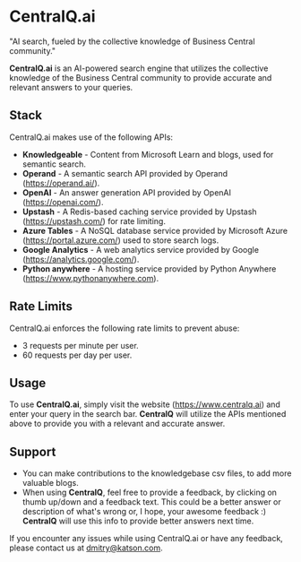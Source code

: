 # CentralQ.ai
"AI search, fueled by the collective knowledge of Business Central community."

**CentralQ.ai** is an AI-powered search engine that utilizes the collective knowledge of the Business Central community to provide accurate and relevant answers to your queries.


## Stack

CentralQ.ai makes use of the following APIs:

- **Knowledgeable** - Content from Microsoft Learn and blogs, used for semantic search.
- **Operand** - A semantic search API provided by Operand (https://operand.ai/).
- **OpenAI** - An answer generation API provided by OpenAI (https://openai.com/).
- **Upstash** - A Redis-based caching service provided by Upstash (https://upstash.com/) for rate limiting.
- **Azure Tables** - A NoSQL database service provided by Microsoft Azure (https://portal.azure.com/) used to store search logs.
- **Google Analytics** - A web analytics service provided by Google (https://analytics.google.com/).
- **Python anywhere** - A hosting service provided by Python Anywhere (https://www.pythonanywhere.com).

## Rate Limits

CentralQ.ai enforces the following rate limits to prevent abuse:

- 3 requests per minute per user.
- 60 requests per day per user.

## Usage

To use **CentralQ.ai**, simply visit the website (https://www.centralq.ai) and enter your query in the search bar. **CentralQ** will utilize the APIs mentioned above to provide you with a relevant and accurate answer.

## Support

- You can make contributions to the knowledgebase csv files, to add more valuable blogs.
- When using **CentralQ**, feel free to provide a feedback, by clicking on thumb up/down and a feedback text. This could be a better answer or description of what's wrong or, I hope,  your awesome feedback :) **CentralQ** will use this info to provide better answers next time. 

If you encounter any issues while using CentralQ.ai or have any feedback, please contact us at dmitry@katson.com.
